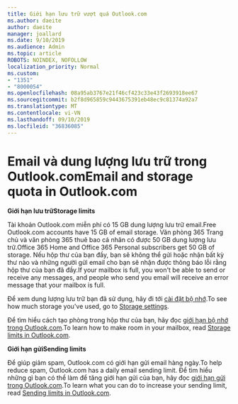 ```yaml
---
title: Giới hạn lưu trữ vượt quá Outlook.com
ms.author: daeite
author: daeite
manager: joallard
ms.date: 9/10/2019
ms.audience: Admin
ms.topic: article
ROBOTS: NOINDEX, NOFOLLOW
localization_priority: Normal
ms.custom:
- "1351"
- "8000054"
ms.openlocfilehash: 08a95ab3767e21f46cf423c33e43f2693918ee67
ms.sourcegitcommit: b2f8d965859c9443675391eb48ec9c81374a92a7
ms.translationtype: MT
ms.contentlocale: vi-VN
ms.lasthandoff: 09/10/2019
ms.locfileid: "36836085"
---
```

# <a name="email-and-storage-quota-in-outlookcom"></a><span data-ttu-id="b88e1-102">Email và dung lượng lưu trữ trong Outlook.com</span><span class="sxs-lookup"><span data-stu-id="b88e1-102">Email and storage quota in Outlook.com</span></span>

<span data-ttu-id="b88e1-103">**Giới hạn lưu trữ**</span><span class="sxs-lookup"><span data-stu-id="b88e1-103">**Storage limits**</span></span>

<span data-ttu-id="b88e1-104">Tài khoản Outlook.com miễn phí có 15 GB dung lượng lưu trữ email.</span><span class="sxs-lookup"><span data-stu-id="b88e1-104">Free Outlook.com accounts have 15 GB of email storage.</span></span> <span data-ttu-id="b88e1-105">Văn phòng 365 Trang chủ và văn phòng 365 thuê bao cá nhân có được 50 GB dung lượng lưu trữ.</span><span class="sxs-lookup"><span data-stu-id="b88e1-105">Office 365 Home and Office 365 Personal subscribers get 50 GB of storage.</span></span> <span data-ttu-id="b88e1-106">Nếu hộp thư của bạn đầy, bạn sẽ không thể gửi hoặc nhận bất kỳ thư nào và những người gửi email cho bạn sẽ nhận được thông báo lỗi rằng hộp thư của bạn đã đầy.</span><span class="sxs-lookup"><span data-stu-id="b88e1-106">If your mailbox is full, you won't be able to send or receive any messages, and people who send you email will receive an error message that your mailbox is full.</span></span>

<span data-ttu-id="b88e1-107">Để xem dung lượng lưu trữ bạn đã sử dụng, hãy đi tới [cài đặt bộ nhớ](https://outlook.live.com/mail/options/general/storage).</span><span class="sxs-lookup"><span data-stu-id="b88e1-107">To see how much storage you've used, go to [Storage settings](https://outlook.live.com/mail/options/general/storage).</span></span>

<span data-ttu-id="b88e1-108">Để tìm hiểu cách tạo phòng trong hộp thư của bạn, hãy đọc [giới hạn bộ nhớ trong Outlook.com](https://support.office.com/article/7ac99134-69e5-4619-ac0b-2d313bba5e9e).</span><span class="sxs-lookup"><span data-stu-id="b88e1-108">To learn how to make room in your mailbox, read [Storage limits in Outlook.com](https://support.office.com/article/7ac99134-69e5-4619-ac0b-2d313bba5e9e).</span></span>

<span data-ttu-id="b88e1-109">**Giới hạn gửi**</span><span class="sxs-lookup"><span data-stu-id="b88e1-109">**Sending limits**</span></span>

<span data-ttu-id="b88e1-110">Để giúp giảm spam, Outlook.com có giới hạn gửi email hàng ngày.</span><span class="sxs-lookup"><span data-stu-id="b88e1-110">To help reduce spam, Outlook.com has a daily email sending limit.</span></span> <span data-ttu-id="b88e1-111">Để tìm hiểu những gì bạn có thể làm để tăng giới hạn gửi của bạn, hãy đọc [giới hạn gửi trong Outlook.com](https://support.office.com/article/279ee200-594c-40f0-9ec8-bb6af7735c2e).</span><span class="sxs-lookup"><span data-stu-id="b88e1-111">To learn what you can do to increase your sending limit, read [Sending limits in Outlook.com](https://support.office.com/article/279ee200-594c-40f0-9ec8-bb6af7735c2e).</span></span>